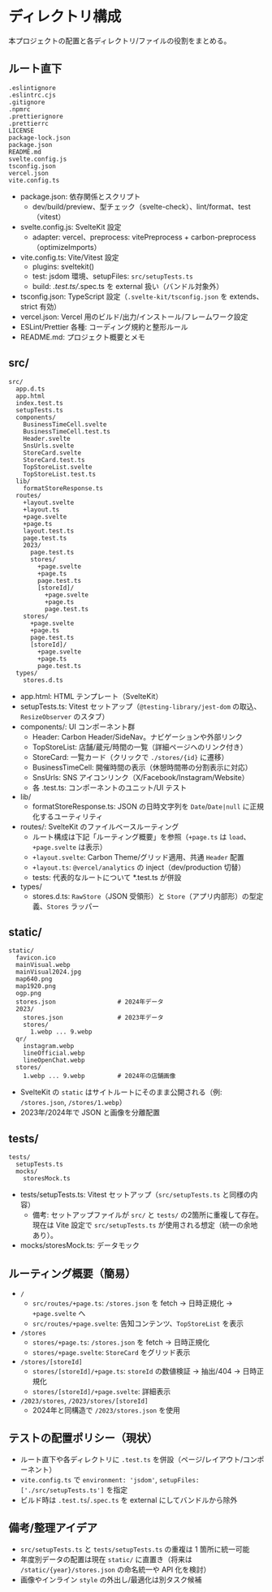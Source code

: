# ディレクトリ構成

本プロジェクトの配置と各ディレクトリ/ファイルの役割をまとめる。

## ルート直下

```
.eslintignore
.eslintrc.cjs
.gitignore
.npmrc
.prettierignore
.prettierrc
LICENSE
package-lock.json
package.json
README.md
svelte.config.js
tsconfig.json
vercel.json
vite.config.ts
```

- package.json: 依存関係とスクリプト
  - dev/build/preview、型チェック（svelte-check）、lint/format、test（vitest）
- svelte.config.js: SvelteKit 設定
  - adapter: vercel、preprocess: vitePreprocess + carbon-preprocess（optimizeImports）
- vite.config.ts: Vite/Vitest 設定
  - plugins: sveltekit()
  - test: jsdom 環境、setupFiles: `src/setupTests.ts`
  - build: *.test.ts/*.spec.ts を external 扱い（バンドル対象外）
- tsconfig.json: TypeScript 設定（`.svelte-kit/tsconfig.json` を extends、strict 有効）
- vercel.json: Vercel 用のビルド/出力/インストール/フレームワーク設定
- ESLint/Prettier 各種: コーディング規約と整形ルール
- README.md: プロジェクト概要とメモ

## src/

```
src/
  app.d.ts
  app.html
  index.test.ts
  setupTests.ts
  components/
    BusinessTimeCell.svelte
    BusinessTimeCell.test.ts
    Header.svelte
    SnsUrls.svelte
    StoreCard.svelte
    StoreCard.test.ts
    TopStoreList.svelte
    TopStoreList.test.ts
  lib/
    formatStoreResponse.ts
  routes/
    +layout.svelte
    +layout.ts
    +page.svelte
    +page.ts
    layout.test.ts
    page.test.ts
    2023/
      page.test.ts
      stores/
        +page.svelte
        +page.ts
        page.test.ts
        [storeId]/
          +page.svelte
          +page.ts
          page.test.ts
    stores/
      +page.svelte
      +page.ts
      page.test.ts
      [storeId]/
        +page.svelte
        +page.ts
        page.test.ts
  types/
    stores.d.ts
```

- app.html: HTML テンプレート（SvelteKit）
- setupTests.ts: Vitest セットアップ（`@testing-library/jest-dom` の取込、`ResizeObserver` のスタブ）
- components/: UI コンポーネント群
  - Header: Carbon Header/SideNav。ナビゲーションや外部リンク
  - TopStoreList: 店舗/蔵元/時間の一覧（詳細ページへのリンク付き）
  - StoreCard: 一覧カード（クリックで `./stores/{id}` に遷移）
  - BusinessTimeCell: 開催時間の表示（休憩時間帯の分割表示に対応）
  - SnsUrls: SNS アイコンリンク（X/Facebook/Instagram/Website）
  - 各 .test.ts: コンポーネントのユニット/UI テスト
- lib/
  - formatStoreResponse.ts: JSON の日時文字列を `Date`/`Date|null` に正規化するユーティリティ
- routes/: SvelteKit のファイルベースルーティング
  - ルート構成は下記「ルーティング概要」を参照（`+page.ts` は `load`、`+page.svelte` は表示）
  - `+layout.svelte`: Carbon Theme/グリッド適用、共通 `Header` 配置
  - `+layout.ts`: `@vercel/analytics` の inject（dev/production 切替）
  - tests: 代表的なルートについて *.test.ts が併設
- types/
  - stores.d.ts: `RawStore`（JSON 受領形）と `Store`（アプリ内部形）の型定義、`Stores` ラッパー

## static/

```
static/
  favicon.ico
  mainVisual.webp
  mainVisual2024.jpg
  map640.png
  map1920.png
  ogp.png
  stores.json                 # 2024年データ
  2023/
    stores.json               # 2023年データ
    stores/
      1.webp ... 9.webp
  qr/
    instagram.webp
    lineOfficial.webp
    lineOpenChat.webp
  stores/
    1.webp ... 9.webp         # 2024年の店舗画像
```

- SvelteKit の `static` はサイトルートにそのまま公開される（例: `/stores.json`, `/stores/1.webp`）
- 2023年/2024年で JSON と画像を分離配置

## tests/

```
tests/
  setupTests.ts
  mocks/
    storesMock.ts
```

- tests/setupTests.ts: Vitest セットアップ（`src/setupTests.ts` と同様の内容）
  - 備考: セットアップファイルが `src/` と `tests/` の2箇所に重複して存在。現在は Vite 設定で `src/setupTests.ts` が使用される想定（統一の余地あり）。
- mocks/storesMock.ts: データモック

## ルーティング概要（簡易）

- `/`
  - `src/routes/+page.ts`: `/stores.json` を fetch → 日時正規化 → `+page.svelte` へ
  - `src/routes/+page.svelte`: 告知コンテンツ、`TopStoreList` を表示
- `/stores`
  - `stores/+page.ts`: `/stores.json` を fetch → 日時正規化
  - `stores/+page.svelte`: `StoreCard` をグリッド表示
- `/stores/[storeId]`
  - `stores/[storeId]/+page.ts`: `storeId` の数値検証 → 抽出/404 → 日時正規化
  - `stores/[storeId]/+page.svelte`: 詳細表示
- `/2023/stores`, `/2023/stores/[storeId]`
  - 2024年と同構造で `/2023/stores.json` を使用

## テストの配置ポリシー（現状）

- ルート直下や各ディレクトリに `.test.ts` を併設（ページ/レイアウト/コンポーネント）
- `vite.config.ts` で `environment: 'jsdom'`, `setupFiles: ['./src/setupTests.ts']` を指定
- ビルド時は `.test.ts`/`.spec.ts` を external にしてバンドルから除外

## 備考/整理アイデア

- `src/setupTests.ts` と `tests/setupTests.ts` の重複は 1 箇所に統一可能
- 年度別データの配置は現在 `static/` に直置き（将来は `/static/{year}/stores.json` の命名統一や API 化を検討）
- 画像やインライン `style` の外出し/最適化は別タスク候補
